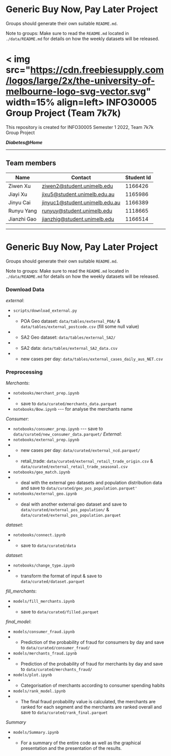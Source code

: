 
# Generic Buy Now, Pay Later Project
Groups should generate their own suitable `README.md`.

Note to groups: Make sure to read the `README.md` located in `./data/README.md` for details on how the weekly datasets will be released.


<!-- < img src="https://images.unsplash.com/photo-1501776192086-602832fae6e6?ixid=MnwxMjA3fDB8MHxwaG90by1wYWdlfHx8fGVufDB8fHx8&ixlib=rb-1.2.1&auto=format&fit=crop&w=1350&q=80"> -->

# < img src="https://cdn.freebiesupply.com/logos/large/2x/the-university-of-melbourne-logo-svg-vector.svg" width=15% align=left> INFO30005 Group Project (Team 7k7k)
This repository is created for INFO30005 Semester 1 2022, Team 7k7k Group Project

***Diabetes@Home***

---


## Team members
| Name | Contact | Student Id |
| ---- | ---- | ---- |
| Ziwen Xu | ziwen2@student.unimelb.edu | 1166426 |
| Jiayi Xu | jixu5@student.unimelb.edu.au | 1165986 |
| Jinyu Cai| jinyuc1@student.unimelb.edu.au | 1166389 |
| Runyu Yang| runyuy@student.unimelb.edu | 1118665 |
| Jianzhi Gao | jianzhig@student.unimelb.edu | 1166514 |

---

# Generic Buy Now, Pay Later Project
Groups should generate their own suitable `README.md`.

Note to groups: Make sure to read the `README.md` located in `./data/README.md` for details on how the weekly datasets will be released.

### Download Data 
*external*: 
- `scripts/download_external.py`  
- - POA Geo dataset: `data/tables/external_POA/` & `data/tables/external_postcode.csv` (fill some null value)
- - SA2 Geo dataset: `data/tables/external_SA2/`
- - SA2 data: `data/tables/external_SA2_data.csv`
- - new cases per day: `data/tables/external_cases_daily_aus_NET.csv`

### Preprocessing
*Merchants*: 
- `notebooks/merchant_prep.ipynb` 
- - save to `data/curated/merchants_data.parquet`
- `notebooks/Bow.ipynb` --- for analyse the merchants name

*Consumer*: 
- `notebooks/consumer_prep.ipynb` --- save to `data/curated/new_consumer_data.parquet/`
*External*: 
- `notebooks/external_prep.ipynb` 
- - new cases per day: `data/curated/external_ncd.parquet/`
- - retail_trade: `data/curated/external_retail_trade_origin.csv` & `data/curated/external_retail_trade_seasonal.csv`
- `notebooks/geo_match.ipynb` 
- - deal with the external geo datasets and population distribution data and save to `data/curated/geo_pos_population.parquet'`
- `notebooks/external_geo.ipynb` 
- - deal with another external geo dataset and save to `data/curated/external_pos_population/` & `data/curated/external_pos_population.parquet`

*dataset*: 
- `notebooks/connect.ipynb` 
- - save to `data/curated/data`

*dataset*: 
- `notebooks/change_type.ipynb` 
- - transform the format of input & save to `data/curated/dataset.parquet`

*fill_merchants*: 
- `models/fill_merchants.ipynb` 
- - save to `data/curated/filled.parquet`

*final_model*:
- `models/consumer_fraud.ipynb`
- -  Prediction of the probability of fraud for consumers by day and save to `data/curated/consumer_fraud/`
- `models/merchants_fraud.ipynb`
- -  Prediction of the probability of fraud for merchants by day and save to `data/curated/merchants_fraud/`
- `models/plot.ipynb`
- - Categorisation of merchants according to consumer spending habits
- `models/rank_model.ipynb`
- - The final fraud probability value is calculated, the merchants are ranked for each segment and the merchants are ranked overall and save to `data/curated/rank_final.parquet`

*Summary*
- `models/Summary.ipynb`
- - For a summary of the entire code as well as the graphical presentation and the presentation of the results.